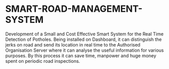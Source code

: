 # SMART-ROAD-MANAGEMENT-SYSTEM
Development of a Small and Cost Effective Smart System for the Real Time Detection of Potholes. Being installed on Dashboard, it can distinguish the jerks on road and send its location in real time to the Authorised Organisation Server where it can analyse the useful information for various purposes. By this process it can save time, manpower and huge money spent on periodic road inspections.
